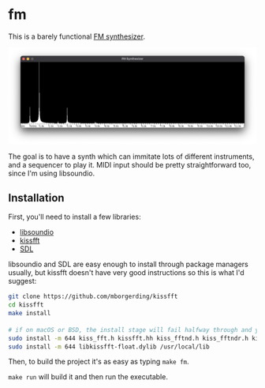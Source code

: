 # fm

This is a barely functional [FM synthesizer](https://en.wikipedia.org/wiki/Frequency_modulation_synthesis).

![](assets/screenshot.png)

The goal is to have a synth which can immitate lots of different instruments, and a sequencer to play it. MIDI input should be pretty straightforward too, since I'm using libsoundio.

## Installation

First, you'll need to install a few libraries:

 - [libsoundio](http://libsound.io)
 - [kissfft](https://github.com/mborgerding/kissfft)
 - [SDL](https://www.libsdl.org)
 
libsoundio and SDL are easy enough to install through package managers usually, but kissfft doesn't have very good instructions so this is what I'd suggest:

```sh
git clone https://github.com/mborgerding/kissfft
cd kissfft
make install

# if on macOS or BSD, the install stage will fail halfway through and you'll have to use this instead:
sudo install -m 644 kiss_fft.h kissfft.hh kiss_fftnd.h kiss_fftndr.h kiss_fftr.h /usr/local/include/kissfft
sudo install -m 644 libkissfft-float.dylib /usr/local/lib
```

Then, to build the project it's as easy as typing `make fm`.

`make run` will build it and then run the executable.
